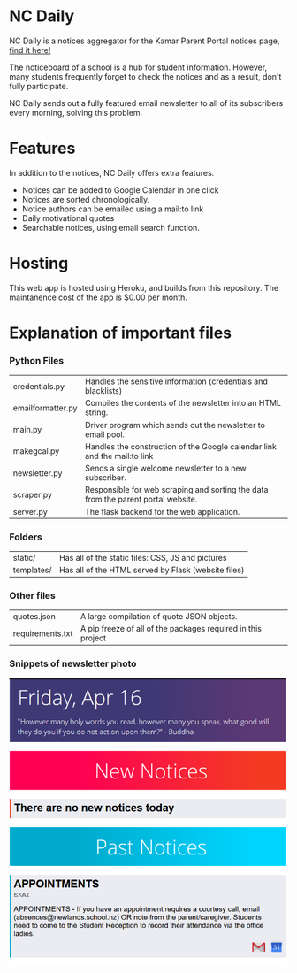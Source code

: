 # NC Daily
NC Daily is a notices aggregator for the Kamar Parent Portal notices page, <a href="ncdaily.newlands.school.nz">find it here!</a>

The noticeboard of a school is a hub for student information. However, many students frequently forget to check the notices and as a result, don't fully participate. 

NC Daily sends out a fully featured email newsletter to all of its subscribers every morning, solving this problem.

# Features
In addition to the notices, NC Daily offers extra features.
* Notices can be added to Google Calendar in one click
* Notices are sorted chronologically.
* Notice authors can be emailed using a mail:to link
* Daily motivational quotes
* Searchable notices, using email search function.

# Hosting
This web app is hosted using Heroku, and builds from this repository. The maintanence cost of the app is $0.00 per month.

# Explanation of important files

### Python Files
<table>
    <tr>
        <td>credentials.py</td>
        <td>Handles the sensitive information (credentials and blacklists)</td>
    </tr>
    <tr>
        <td>emailformatter.py</td>
        <td>Compiles the contents of the newsletter into an HTML string.</td>
    </tr>
    <tr>
        <td>main.py</td>
        <td>Driver program which sends out the newsletter to email pool.</td>
    </tr>
     <tr>
        <td>makegcal.py</td>
        <td>Handles the construction of the Google calendar link and the mail:to link</td>
    </tr>
    <tr>
        <td>newsletter.py</td>
        <td>Sends a single welcome newsletter to a new subscriber.</td>
    </tr>
    <tr>
        <td>scraper.py</td>
        <td>Responsible for web scraping and sorting the data from the parent portal website.</td>
    </tr>
    <tr>
        <td>server.py</td>
        <td>The flask backend for the web application.</td>
    </tr>
</table>
   
### Folders
<table>
    <tr>
        <td>static/</td>
        <td>Has all of the static files: CSS, JS and pictures</td>
    </tr>
    <tr>
        <td>templates/</td>
        <td>Has all of the HTML served by Flask (website files)</td>
    </tr>
</table>

### Other files
<table>
    <tr>
        <td>quotes.json</td>
        <td>A large compilation of quote JSON objects.</td>
    </tr>
    <tr>
        <td>requirements.txt</td>
        <td>A pip freeze of all of the packages required in this project</td>
    </tr>
</table>

### Snippets of newsletter photo
<img src="https://github.com/brandiny/ncdaily-opensource/blob/master/static/assets/ai/example_snip.PNG" width="500">


